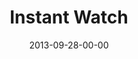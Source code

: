---
layout: message
category: message
series: "#culture"
title: "Instant Watch"
date: 2013-09-28-00-00
message_id: 821
program: "http://s3.amazonaws.com/crossroads-media/media/legacy/documents/09_28-29_13Program_LO.pdf"
description: "Brian Tome talks about living in an #instantwatch world."
video: "https://s3.amazonaws.com/crossroadsvideomessages/culture_02.mp4"
video-duration: "31:58"
video-image: "http://s3.amazonaws.com/crossroads-media/images/legacy/content/culture_02_still.jpg"
audio: "http://s3.amazonaws.com/crossroads-media/media/legacy/mp3/culture_02.mp3"
audio-duration: "31:58"
flag: "N"
---